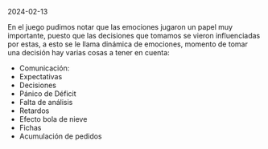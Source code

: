 2024-02-13

En el juego pudimos notar que las emociones jugaron un papel muy importante, puesto que las decisiones que tomamos se vieron influenciadas por estas, a esto se le llama dinámica de emociones, momento de tomar una decisión hay varias cosas a tener en cuenta:

- Comunicación:
- Expectativas
- Decisiones
- Pánico de Déficit
- Falta de análisis
- Retardos
- Efecto bola de nieve
- Fichas
- Acumulación de pedidos